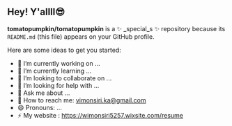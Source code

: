 ## Hey! Y'allll😎


**tomatopumpkin/tomatopumpkin** is a ✨ _special_s ✨ repository because its `README.md` (this file) appears on your GitHub profile.

Here are some ideas to get you started:

- 🔭 I’m currently working on ...
- 🌱 I’m currently learning ...
- 👯 I’m looking to collaborate on ...
- 🤔 I’m looking for help with ...
- 💬 Ask me about ...
- 💌 How to reach me: vimonsiri.ka@gmail.com
- 😄 Pronouns: ...
- ⚡ My website : https://wimonsiri5257.wixsite.com/resume
